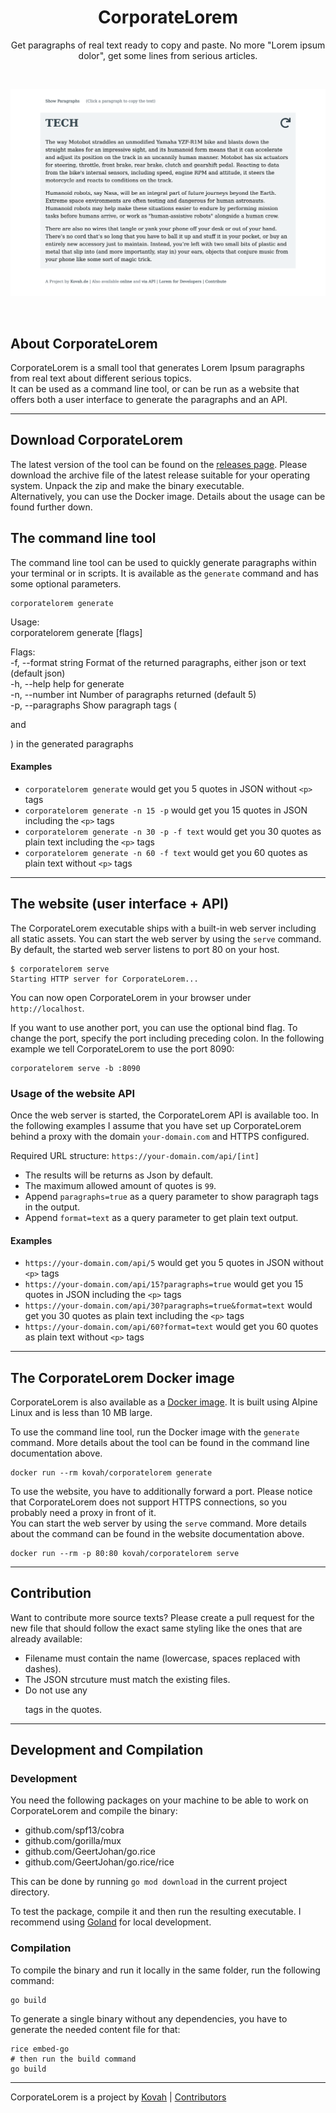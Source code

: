 <h1 align="center">CorporateLorem</h1>

<p align="center">Get paragraphs of real text ready to copy and paste. No more "Lorem ipsum dolor", get some lines from serious articles.</p>

<p>&nbsp;</p>

<img src="/preview.png" alt="CorporateLorem Preview">

<p>&nbsp;</p>


## About CorporateLorem

CorporateLorem is a small tool that generates Lorem Ipsum paragraphs from real text about different serious topics.  
It can be used as a command line tool, or can be run as a website that offers both a user interface to generate the
paragraphs and an API.


---


## Download CorporateLorem

The latest version of the tool can be found on the [releases page](https://github.com/Kovah/CorporateLorem/releases).
Please download the archive file of the latest release suitable for your operating system. Unpack the zip and make the
binary executable.  
Alternatively, you can use the Docker image. Details about the usage can be found further down.


## The command line tool

The command line tool can be used to quickly generate paragraphs within your terminal or in scripts. It is available
as the `generate` command and has some optional parameters.

```
corporatelorem generate
```

Usage:  
  corporatelorem generate [flags]

Flags:  
  -f, --format string        Format of the returned paragraphs, either json or text (default json)  
  -h, --help                 help for generate  
  -n, --number int           Number of paragraphs returned (default 5)  
  -p, --paragraphs           Show paragraph tags (<p> and </p>) in the generated paragraphs


#### Examples

* `corporatelorem generate` would get you 5 quotes in JSON without `<p>` tags
* `corporatelorem generate -n 15 -p` would get you 15 quotes in JSON including the `<p>` tags
* `corporatelorem generate -n 30 -p -f text` would get you 30 quotes as plain text including the `<p>` tags
* `corporatelorem generate -n 60 -f text` would get you 60 quotes as plain text without `<p>` tags


---


## The website (user interface + API)

The CorporateLorem executable ships with a built-in web server including all static assets. You can start the web server by
using the `serve` command. By default, the started web server listens to port 80 on your host.

```
$ corporatelorem serve
Starting HTTP server for CorporateLorem...
```

You can now open CorporateLorem in your browser under `http://localhost`.

If you want to use another port, you can use the optional bind flag. To change the port, specify the port including
preceding colon. In the following example we tell CorporateLorem to use the port 8090:

```
corporatelorem serve -b :8090
```


### Usage of the website API

Once the web server is started, the CorporateLorem API is available too. In the following examples I assume that you have set
up CorporateLorem behind a proxy with the domain `your-domain.com` and HTTPS configured.

Required URL structure:
`https://your-domain.com/api/[int]`

* The results will be returns as Json by default.
* The maximum allowed amount of quotes is `99`.
* Append `paragraphs=true` as a query parameter to show paragraph tags in the output.
* Append `format=text` as a query parameter to get plain text output.


#### Examples

* `https://your-domain.com/api/5` would get you 5 quotes in JSON without `<p>` tags
* `https://your-domain.com/api/15?paragraphs=true` would get you 15 quotes in JSON including the `<p>` tags
* `https://your-domain.com/api/30?paragraphs=true&format=text` would get you 30 quotes as plain text including the `<p>` tags
* `https://your-domain.com/api/60?format=text` would get you 60 quotes as plain text without `<p>` tags


---


## The CorporateLorem Docker image

CorporateLorem is also available as a [Docker image](https://hub.docker.com/r/kovah/corporatelorem). It is built using Alpine
Linux and is less than 10 MB large.

To use the command line tool, run the Docker image with the `generate` command. More details about the tool can be
found in the command line documentation above.

```
docker run --rm kovah/corporatelorem generate
```

To use the website, you have to additionally forward a port. Please notice that CorporateLorem does not support HTTPS
connections, so you probably need a proxy in front of it.  
You can start the web server by using the `serve` command. More details about the command can be found in the website 
documentation above.

```
docker run --rm -p 80:80 kovah/corporatelorem serve
```


---


## Contribution

Want to contribute more source texts? Please create a pull request for the new file that should follow the exact same 
styling like the ones that are already available:

* Filename must contain the name (lowercase, spaces replaced with dashes).
* The JSON strcuture must match the existing files.
* Do not use any <p> tags in the quotes.


---


## Development and Compilation

### Development

You need the following packages on your machine to be able to work on CorporateLorem and compile the binary:

* github.com/spf13/cobra
* github.com/gorilla/mux
* github.com/GeertJohan/go.rice
* github.com/GeertJohan/go.rice/rice

This can be done by running `go mod download` in the current project directory.

To test the package, compile it and then run the resulting executable. I recommend using [Goland]()
for local development. 


### Compilation

To compile the binary and run it locally in the same folder, run the following command:

```
go build
```

To generate a single binary without any dependencies, you have to generate the needed content file for that:
```
rice embed-go
# then run the build command
go build
```


---


CorporateLorem is a project by [Kovah](https://kovah.de) | [Contributors](https://github.com/Kovah/CorporateLorem/graphs/contributors)
